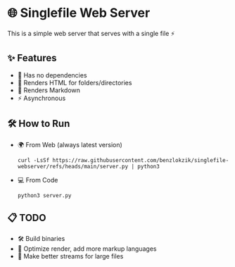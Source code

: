 # 🌐 Singlefile Web Server

This is a simple web server that serves with a single file ⚡️

## ✨ Features

- 🚀 Has no dependencies  
- 📂 Renders HTML for folders/directories  
- 📝 Renders Markdown  
- ⚡️ Asynchronous  

## 🛠️ How to Run

- 🌍 From Web (always latest version)

    ```shell
    curl -LsSf https://raw.githubusercontent.com/benzlokzik/singlefile-webserver/refs/heads/main/server.py | python3
    ```

- 💻 From Code

    ```shell
    python3 server.py
    ```

## 📋 TODO

- 🛠️ Build binaries  
- 🧠 Optimize render, add more markup languages  
- 📡 Make better streams for large files  
